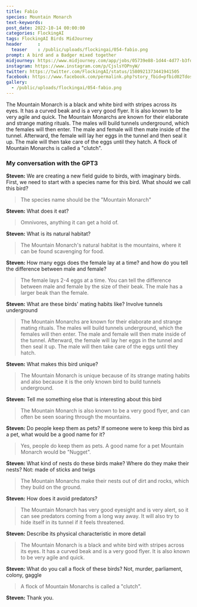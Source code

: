 ```yaml
---
title: Fabio
species: Mountain Monarch
text-keywords: 
post_date: 2022-10-14 00:00:00
categories: FlockingAI
tags: FlockingAI Birds MidJourney 
header      :
  teaser    : /public/uploads/flockingai/054-fabio.png
prompt: A bird and a Badger mixed together
midjourney: https://www.midjourney.com/app/jobs/05739e88-1d44-4d77-b3fd-9ffc9188aa5f
instagram: https://www.instagram.com/p/CjslsYOPnyW/
twitter: https://twitter.com/FlockingAI/status/1580921373441941505
facebook: https://www.facebook.com/permalink.php?story_fbid=pfbid02TdosVLpELEHH4tWZmLukNgrG3t8hU64ypQfhik4HQfgwfMi7gfNTHnVFtnX9jTGXl&id=100084908943138
gallery: 
  - /public/uploads/flockingai/054-fabio.png
---
```


The Mountain Monarch is a black and white bird with stripes across its eyes. It has a curved beak and is a very good flyer. It is also known to be very agile and quick. The Mountain Monarchs are known for their elaborate and strange mating rituals. The males will build tunnels underground, which the females will then enter. The male and female will then mate inside of the tunnel. Afterward, the female will lay her eggs in the tunnel and then seal it up. The male will then take care of the eggs until they hatch. A flock of Mountain Monarchs is called a "clutch".

### My conversation with the GPT3

**Steven:** We are creating a new field guide to birds, with imaginary birds. First, we need to start with a species name for this bird. What should we call this bird?

> The species name should be the "Mountain Monarch"

**Steven:** What does it eat?

> Omnivores, anything it can get a hold of.

**Steven:** What is its natural habitat?

> The Mountain Monarch's natural habitat is the mountains, where it can be found scavenging for food.

**Steven:** How many eggs does the female lay at a time? and how do you tell the difference between male and female?

> The female lays 2-4 eggs at a time. You can tell the difference between male and female by the size of their beak. The male has a larger beak than the female.

**Steven:** What are these birds' mating habits like? Involve tunnels underground

> The Mountain Monarchs are known for their elaborate and strange mating rituals. The males will build tunnels underground, which the females will then enter. The male and female will then mate inside of the tunnel. Afterward, the female will lay her eggs in the tunnel and then seal it up. The male will then take care of the eggs until they hatch.

**Steven:** What makes this bird unique?

> The Mountain Monarch is unique because of its strange mating habits and also because it is the only known bird to build tunnels underground.

**Steven:** Tell me something else that is interesting about this bird

> The Mountain Monarch is also known to be a very good flyer, and can often be seen soaring through the mountains.

**Steven:** Do people keep them as pets? If someone were to keep this bird as a pet, what would be a good name for it?

> Yes, people do keep them as pets. A good name for a pet Mountain Monarch would be "Nugget".

**Steven:** What kind of nests do these birds make? Where do they make their nests? Not: made of sticks and twigs

> The Mountain Monarchs make their nests out of dirt and rocks, which they build on the ground.

**Steven:** How does it avoid predators?

> The Mountain Monarch has very good eyesight and is very alert, so it can see predators coming from a long way away. It will also try to hide itself in its tunnel if it feels threatened.

**Steven:** Describe its physical characteristic in more detail

> The Mountain Monarch is a black and white bird with stripes across its eyes. It has a curved beak and is a very good flyer. It is also known to be very agile and quick.

**Steven:** What do you call a flock of these birds? Not, murder, parliament, colony, gaggle

> A flock of Mountain Monarchs is called a "clutch".

**Steven:** Thank you.
